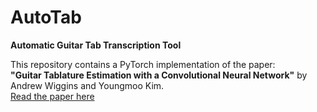 # AutoTab

**Automatic Guitar Tab Transcription Tool**

This repository contains a PyTorch implementation of the paper:  
**"Guitar Tablature Estimation with a Convolutional Neural Network"** by Andrew Wiggins and Youngmoo Kim.  
[Read the paper here](https://archives.ismir.net/ismir2019/paper/000033.pdf)

